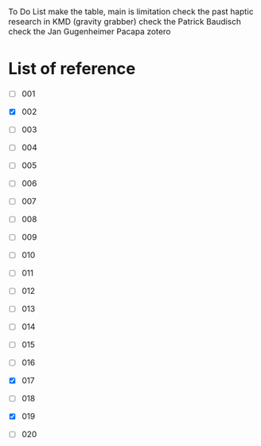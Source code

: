 <font size= "3">

To Do List
make the table, main is limitation
check the past haptic research in KMD
(gravity grabber)
check the Patrick Baudisch
check the Jan Gugenheimer
Pacapa
zotero

# List of reference

  - [ ] 001

  - [x] 002

  - [ ] 003

  - [ ] 004

  - [ ] 005

  - [ ] 006

  - [ ] 007

  - [ ] 008

  - [ ] 009

  - [ ] 010

  - [ ] 011

  - [ ] 012

  - [ ] 013

  - [ ] 014

  - [ ] 015

  - [ ] 016

  - [x] 017

  - [ ] 018

  - [x] 019

  - [ ] 020
